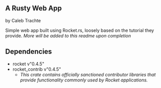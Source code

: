 ## A Rusty Web App 
by Caleb Trachte

Simple web app built using Rocket.rs, loosely based on the tutorial they provide. 
*More will be added to this readme upon completion*

## Dependencies
- rocket v"0.4.5"
- rocket_contrib v"0.4.5"
    - *This crate contains officially sanctioned contributor libraries that provide functionality commonly used by Rocket applications.*